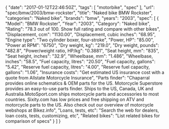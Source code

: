 {
    "date": "2017-01-12T22:46:50Z",
    "tags": [
        "motorbike",
        "spec"
    ],
    "url": "spec\/bmw\/2003\/bmw-rockster",
    "title": "Naked bike BMW Rockster",
    "categories": "Naked bike",
    "brands": "bmw",
    "years": "2003",
    "spec": [
        {
            "Model": "BMW Rockster",
            "Year": "2003",
            "Category": "Naked bike",
            "Rating": "78.3 out of 100. Show full rating and compare with other bikes",
            "Displacement, ccm": "1130.00",
            "Displacement, cubic inches": "68.95",
            "Engine type": "Two cylinder boxer, four-stroke",
            "Power, HP": "85.00",
            "Power at RPM": "6750",
            "Dry weight, kg": "219.0",
            "Dry weight, pounds": "482.8",
            "Power\/weight ratio, HP\/kg": "0.3881",
            "Seat height, mm": "835",
            "Seat height, inches": "32.9",
            "Wheelbase, mm": "1.486",
            "Wheelbase, inches": "58.5",
            "Fuel capacity, litres": "20.50",
            "Fuel capacity, gallons": "5.42",
            "Reserve fuel capacity, litres": "4.00",
            "Reserve fuel capacity, gallons": "1.06",
            "Insurance costs": "Get estimated US insurance cost with a quote from Allstate Motorcycle Insurance",
            "Parts finder": "Chaparral provides online schematics & OEM parts for the US.   Motorcycle Superstore provides an easy-to-use parts finder. Ships to the US, Canada, UK and Australia.MotoSport.com ships motorcycle parts and accessories to most countries.    Sixity.com has low prices and free shipping on ATV and motorcycle parts to the US. Also check out our overview of motorcycle webshops at Bikez.info",
            "Loans, tests, etc": "Search the web for dealers, loan costs, tests, customizing, etc",
            "Related bikes": "List related bikes for comparison of specs"
        }
    ]
}